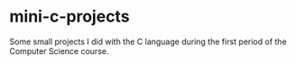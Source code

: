 # mini-c-projects
Some small projects I did with the C language during the first period of the Computer Science course.

